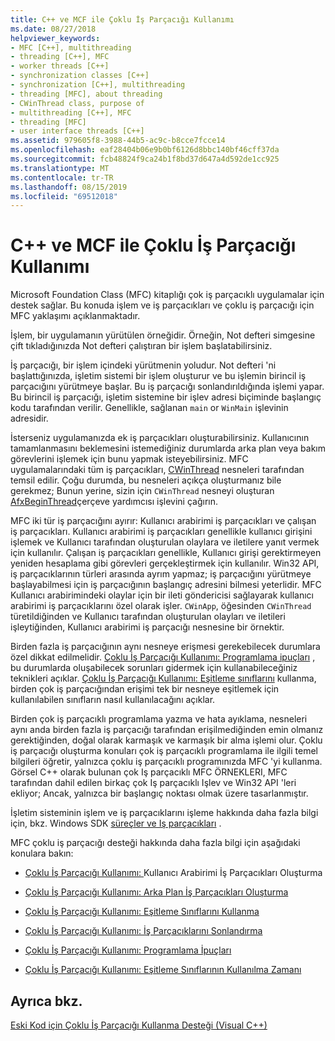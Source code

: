 ```yaml
---
title: C++ ve MCF ile Çoklu İş Parçacığı Kullanımı
ms.date: 08/27/2018
helpviewer_keywords:
- MFC [C++], multithreading
- threading [C++], MFC
- worker threads [C++]
- synchronization classes [C++]
- synchronization [C++], multithreading
- threading [MFC], about threading
- CWinThread class, purpose of
- multithreading [C++], MFC
- threading [MFC]
- user interface threads [C++]
ms.assetid: 979605f8-3988-44b5-ac9c-b8cce7fcce14
ms.openlocfilehash: eaf28404b06e9b0bf6126d8bbc140bf46cff37da
ms.sourcegitcommit: fcb48824f9ca24b1f8bd37d647a4d592de1cc925
ms.translationtype: MT
ms.contentlocale: tr-TR
ms.lasthandoff: 08/15/2019
ms.locfileid: "69512018"
---
```

# <a name="multithreading-with-c-and-mfc"></a>C++ ve MCF ile Çoklu İş Parçacığı Kullanımı

Microsoft Foundation Class (MFC) kitaplığı çok iş parçacıklı uygulamalar için destek sağlar. Bu konuda işlem ve iş parçacıkları ve çoklu iş parçacığı için MFC yaklaşımı açıklanmaktadır.

İşlem, bir uygulamanın yürütülen örneğidir. Örneğin, Not defteri simgesine çift tıkladığınızda Not defteri çalıştıran bir işlem başlatabilirsiniz.

İş parçacığı, bir işlem içindeki yürütmenin yoludur. Not defteri 'ni başlattığınızda, işletim sistemi bir işlem oluşturur ve bu işlemin birincil iş parçacığını yürütmeye başlar. Bu iş parçacığı sonlandırıldığında işlemi yapar. Bu birincil iş parçacığı, işletim sistemine bir işlev adresi biçiminde başlangıç kodu tarafından verilir. Genellikle, sağlanan `main` or `WinMain` işlevinin adresidir.

İsterseniz uygulamanızda ek iş parçacıkları oluşturabilirsiniz. Kullanıcının tamamlanmasını beklemesini istemediğiniz durumlarda arka plan veya bakım görevlerini işlemek için bunu yapmak isteyebilirsiniz. MFC uygulamalarındaki tüm iş parçacıkları, [CWinThread](../mfc/reference/cwinthread-class.md) nesneleri tarafından temsil edilir. Çoğu durumda, bu nesneleri açıkça oluşturmanız bile gerekmez; Bunun yerine, sizin için `CWinThread` nesneyi oluşturan [AfxBeginThread](../mfc/reference/application-information-and-management.md#afxbeginthread)çerçeve yardımcısı işlevini çağırın.

MFC iki tür iş parçacığını ayırır: Kullanıcı arabirimi iş parçacıkları ve çalışan iş parçacıkları. Kullanıcı arabirimi iş parçacıkları genellikle kullanıcı girişini işlemek ve Kullanıcı tarafından oluşturulan olaylara ve iletilere yanıt vermek için kullanılır. Çalışan iş parçacıkları genellikle, Kullanıcı girişi gerektirmeyen yeniden hesaplama gibi görevleri gerçekleştirmek için kullanılır. Win32 API, iş parçacıklarının türleri arasında ayrım yapmaz; iş parçacığını yürütmeye başlayabilmesi için iş parçacığının başlangıç adresini bilmesi yeterlidir. MFC Kullanıcı arabirimindeki olaylar için bir ileti göndericisi sağlayarak kullanıcı arabirimi iş parçacıklarını özel olarak işler. `CWinApp`, öğesinden `CWinThread` türetildiğinden ve Kullanıcı tarafından oluşturulan olayları ve iletileri işleytiğinden, Kullanıcı arabirimi iş parçacığı nesnesine bir örnektir.

Birden fazla iş parçacığının aynı nesneye erişmesi gerekebilecek durumlara özel dikkat edilmelidir. [Çoklu İş Parçacığı Kullanımı: Programlama ipuçları](multithreading-programming-tips.md) , bu durumlarda oluşabilecek sorunları gidermek için kullanabileceğiniz teknikleri açıklar. [Çoklu İş Parçacığı Kullanımı: Eşitleme sınıflarını](multithreading-how-to-use-the-synchronization-classes.md) kullanma, birden çok iş parçacığından erişimi tek bir nesneye eşitlemek için kullanılabilen sınıfların nasıl kullanılacağını açıklar.

Birden çok iş parçacıklı programlama yazma ve hata ayıklama, nesneleri aynı anda birden fazla iş parçacığı tarafından erişilmediğinden emin olmanız gerektiğinden, doğal olarak karmaşık ve karmaşık bir alma işlemi olur. Çoklu iş parçacığı oluşturma konuları çok iş parçacıklı programlama ile ilgili temel bilgileri öğretir, yalnızca çoklu iş parçacıklı programınızda MFC 'yi kullanma. Görsel C++ olarak bulunan çok Iş parçacıklı MFC ÖRNEKLERI, MFC tarafından dahil edilen birkaç çok Iş parçacıklı Işlev ve Win32 API 'leri ekliyor; Ancak, yalnızca bir başlangıç noktası olmak üzere tasarlanmıştır.

İşletim sisteminin işlem ve iş parçacıklarını işleme hakkında daha fazla bilgi için, bkz. Windows SDK [süreçler ve Iş parçacıkları](/windows/win32/ProcThread/processes-and-threads) .

MFC çoklu iş parçacığı desteği hakkında daha fazla bilgi için aşağıdaki konulara bakın:

- [Çoklu İş Parçacığı Kullanımı: ](multithreading-creating-user-interface-threads.md)Kullanıcı Arabirimi İş Parçacıkları Oluşturma

- [Çoklu İş Parçacığı Kullanımı: Arka Plan İş Parçacıkları Oluşturma](multithreading-creating-worker-threads.md)

- [Çoklu İş Parçacığı Kullanımı: Eşitleme Sınıflarını Kullanma](multithreading-how-to-use-the-synchronization-classes.md)

- [Çoklu İş Parçacığı Kullanımı: İş Parçacıklarını Sonlandırma](multithreading-terminating-threads.md)

- [Çoklu İş Parçacığı Kullanımı: Programlama İpuçları](multithreading-programming-tips.md)

- [Çoklu İş Parçacığı Kullanımı: Eşitleme Sınıflarının Kullanılma Zamanı](multithreading-when-to-use-the-synchronization-classes.md)

## <a name="see-also"></a>Ayrıca bkz.

[Eski Kod için Çoklu İş Parçacığı Kullanma Desteği (Visual C++)](multithreading-support-for-older-code-visual-cpp.md)
